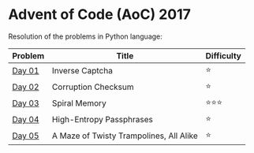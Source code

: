 # Advent of Code (AoC) 2017

Resolution of the problems in Python language:

| Problem      | Title                                   | Difficulty                     |
| ------------ | --------------------------------------- | ------------------------------ |
| [Day 01](01) | Inverse Captcha                         | :star:                         |
| [Day 02](02) | Corruption Checksum                     | :star:                         |
| [Day 03](03) | Spiral Memory                           | :star::star::star:             |
| [Day 04](04) | High-Entropy Passphrases                | :star:                         |
| [Day 05](05) | A Maze of Twisty Trampolines, All Alike | :star:                         |
